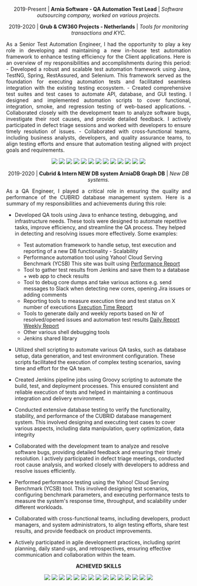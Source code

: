 <p align="center">
2019-Present | <b>Arnia Software - QA Automation Test Lead</b> | <i>Software outsourcing company, worked on various projects.</i>
</p>


<p align="center">
2019-2020 | <b>Grub & CW360 Projects - Netherlands</b> | <i>Tools for monitoring transactions and KYC.</i>
</p>

<p align="justify">
As a Senior Test Automation Engineer, I had the opportunity to play a key role in developing and maintaining a new in-house test automation framework to enhance testing efficiency for the Client applications. Here is an overview of my responsibilities and accomplishments during this period:
- Developed a robust and scalable test automation framework using Java, TestNG, Spring, RestAssured, and Selenium. This framework served as the foundation for executing automation tests and facilitated seamless integration with the existing testing ecosystem.
- Created comprehensive test suites and test cases to automate API, database, and GUI testing. I designed and implemented automation scripts to cover functional, integration, smoke, and regression testing of web-based applications.
- Collaborated closely with the development team to analyze software bugs, investigate their root causes, and provide detailed feedback. I actively participated in defect triage sessions and worked with developers to ensure timely resolution of issues.
- Collaborated with cross-functional teams, including business analysts, developers, and quality assurance teams, to align testing efforts and ensure that automation testing aligned with project goals and requirements.
</p>

<div align="center">

![](https://img.shields.io/badge/Test%20Plan-AAD40D)
![](https://img.shields.io/badge/Jira-61DAFB)
![](https://img.shields.io/badge/Test%20cases-A10DD4)
![](https://img.shields.io/badge/Bug%20Reports-D43A0D)
![](https://img.shields.io/badge/Automation%20Testing-7D8FA7)
![](https://img.shields.io/badge/Web%20Testing-979797)
![](https://img.shields.io/badge/Java-8F3B7B)
![](https://img.shields.io/badge/API%20Testing-728F3B)
![](https://img.shields.io/badge/GUI%20Testing-D56338)
![](https://img.shields.io/badge/TestNG-38D53A)
![](https://img.shields.io/badge/Spring-38D590)
![](https://img.shields.io/badge/RestAssured-38A8D5)
![](https://img.shields.io/badge/Selenium-A338D5)

</div>

<p align="center">
2019-2020 | <b>Cubrid & Intern NEW DB system ArniaDB Graph DB</b> | <i>New DB systems.</i>
</p>

<p align="justify">
As a QA Engineer, I played a critical role in ensuring the quality and performance of the CUBRID database management system. Here is a summary of my responsibilities and achievements during this role:

- Developed QA tools using Java to enhance testing, debugging, and infrastructure needs. These tools were designed to automate repetitive tasks, improve efficiency, and streamline the QA process. They helped in detecting and resolving issues more effectively. Some examples:
   - Test automation framework to handle setup, test execution and reporting of a new DB functionality - Scalability
   - Performance automation tool using Yahoo! Cloud Serving Benchmark (YCSB) This site was built using [Performance Report](https://github.com/vali92/portofolio/blob/main/Arnia%20Software%20-%20QA%20Automation%20Test%20Lead/performance_report_example.html)
   - Tool to gather test results from Jenkins and save them to a database + web app to check results
   - Tool to debug core dumps and take various actions e.g. send messages to Slack when detecting new cores, opening Jira issues or adding comments
   - Reporting tools to measure execution time and test status on X number of executions [Execution Time Report](https://github.com/vali92/portofolio/blob/main/Arnia%20Software%20-%20QA%20Automation%20Test%20Lead/Execution%20Time%20Report.html)
   - Tools to generate daily and weekly reports based on Nr of resolved/opened issues and automation test results [Daily Report](https://github.com/vali92/portofolio/blob/main/Arnia%20Software%20-%20QA%20Automation%20Test%20Lead/DailyReport.html) [Weekly Report](https://github.com/vali92/portofolio/blob/main/Arnia%20Software%20-%20QA%20Automation%20Test%20Lead/WeeklyReport.html)
   - Other various shell debugging tools
   - Jenkins shared library

- Utilized shell scripting to automate various QA tasks, such as database setup, data generation, and test environment configuration. These scripts facilitated the execution of complex testing scenarios, saving time and effort for the QA team.
- Created Jenkins pipeline jobs using Groovy scripting to automate the build, test, and deployment processes. This ensured consistent and reliable execution of tests and helped in maintaining a continuous integration and delivery environment.
- Conducted extensive database testing to verify the functionality, stability, and performance of the CUBRID database management system. This involved designing and executing test cases to cover various aspects, including data manipulation, query optimization, data integrity
- Collaborated with the development team to analyze and resolve software bugs, providing detailed feedback and ensuring their timely resolution. I actively participated in defect triage meetings, conducted root cause analysis, and worked closely with developers to address and resolve issues efficiently.
- Performed performance testing using the Yahoo! Cloud Serving Benchmark (YCSB) tool. This involved designing test scenarios, configuring benchmark parameters, and executing performance tests to measure the system's response time, throughput, and scalability under different workloads.
- Collaborated with cross-functional teams, including developers, product managers, and system administrators, to align testing efforts, share test results, and provide feedback on product improvements.
- Actively participated in agile development practices, including sprint planning, daily stand-ups, and retrospectives, ensuring effective communication and collaboration within the team.
</p>

<p align="center"> <b>ACHIEVED SKILLS</b> </p>

<div align="center">
  
![](https://img.shields.io/badge/Test%20Plan-AAD40D)
![](https://img.shields.io/badge/Jira-61DAFB)
![](https://img.shields.io/badge/Test%20cases-A10DD4)
![](https://img.shields.io/badge/Bug%20Reports-D43A0D)
![](https://img.shields.io/badge/Automation%20Testing-7D8FA7)
![](https://img.shields.io/badge/Database%20Testing-979797)
![](https://img.shields.io/badge/Java-D53868)
![](https://img.shields.io/badge/Shell%20Scripting-D5BD38)
![](https://img.shields.io/badge/SQL-4BD538)
![](https://img.shields.io/badge/Code%Reviews-198E6D)
![](https://img.shields.io/badge/Jenkins-8E7519)
![](https://img.shields.io/badge/Groovy-19878E)
![](https://img.shields.io/badge/YCSB-E50505)
![](https://img.shields.io/badge/TPCC-B205E5)
![](https://img.shields.io/badge/Test%20Strategy-05E5D7)

</div>
